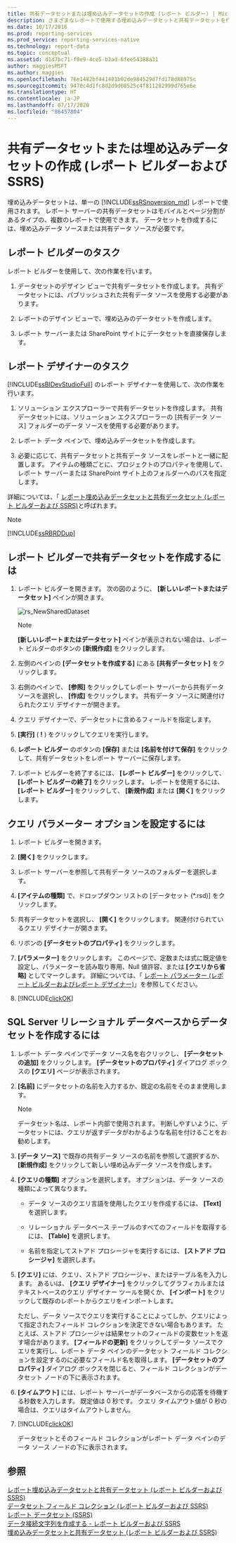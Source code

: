 ```yaml
---
title: 共有データセットまたは埋め込みデータセットの作成 (レポート ビルダー) | Microsoft Docs
description: さまざまなレポートで使用する埋め込みデータセットと共有データセットを作成する方法について説明します。 データセットを作成するには、埋め込みデータ ソースまたは共有データ ソースが必要です。
ms.date: 10/17/2016
ms.prod: reporting-services
ms.prod_service: reporting-services-native
ms.technology: report-data
ms.topic: conceptual
ms.assetid: d1d7bc71-f0e9-4ce5-b3ad-6fee54388a31
author: maggiesMSFT
ms.author: maggies
ms.openlocfilehash: 76e1482bf441401b02de984529d7fd178d88975c
ms.sourcegitcommit: 9470c4d1fc8d2d9d08525c4f811282999d765e6e
ms.translationtype: HT
ms.contentlocale: ja-JP
ms.lasthandoff: 07/17/2020
ms.locfileid: "86457804"
---
```

# <a name="create-a-shared-dataset-or-embedded-dataset-report-builder-and-ssrs"></a>共有データセットまたは埋め込みデータセットの作成 (レポート ビルダーおよび SSRS)
埋め込みデータセットは、単一の [!INCLUDE[ssRSnoversion_md](../../includes/ssrsnoversion-md.md)] レポートで使用されます。 レポート サーバーの共有データセットはモバイルとページ分割があるタイプの、複数のレポートで使用できます。 データセットを作成するには、埋め込みデータ ソースまたは共有データ ソースが必要です。  
  
## <a name="report-builder-tasks"></a>レポート ビルダーのタスク

レポート ビルダーを使用して、次の作業を行います。  
  
1.  データセットのデザイン ビューで共有データセットを作成します。 共有データセットには、パブリッシュされた共有データ ソースを使用する必要があります。  
  
2.   レポートのデザイン ビューで、埋め込みのデータセットを作成します。  
  
3.   レポート サーバーまたは SharePoint サイトにデータセットを直接保存します。  
  
## <a name="report-designer-tasks"></a>レポート デザイナーのタスク

[!INCLUDE[ssBIDevStudioFull](../../includes/ssbidevstudiofull-md.md)] のレポート デザイナーを使用して、次の作業を行います。  
  
1.  ソリューション エクスプローラーで共有データセットを作成します。 共有データセットには、ソリューション エクスプローラーの [共有データ ソース] フォルダーのデータ ソースを使用する必要があります。  
  
2.  レポート データ ペインで、埋め込みデータセットを作成します。  
  
3.  必要に応じて、共有データセットと共有データ ソースをレポートと一緒に配置します。 アイテムの種類ごとに、プロジェクトのプロパティを使用して、レポート サーバーまたは SharePoint サイト上のフォルダーへのパスを指定します。  
  
 詳細については、「 [レポート埋め込みデータセットと共有データセット &#40;レポート ビルダーおよび SSRS&#41;](../../reporting-services/report-data/report-embedded-datasets-and-shared-datasets-report-builder-and-ssrs.md)と呼ばれます。  
  
> [!NOTE]  
>  [!INCLUDE[ssRBRDDup](../../includes/ssrbrddup-md.md)]  
  
## <a name="to-create-a-shared-dataset-in-report-builder"></a>レポート ビルダーで共有データセットを作成するには
  
1.  レポート ビルダーを開きます。 次の図のように、 **[新しいレポートまたはデータセット]** ペインが開きます。  
  
     ![rs_NewSharedDataset](../../reporting-services/report-data/media/rs-newshareddataset.gif "rs_NewSharedDataset")  
  
    > [!NOTE]  
    >  **[新しいレポートまたはデータセット]** ペインが表示されない場合は、レポート ビルダーのボタンの **[新規作成]** をクリックします。  
  
2.  左側のペインの **[データセットを作成する]** にある **[共有データセット]** をクリックします。  
  
3.  右側のペインで、 **[参照]** をクリックしてレポート サーバーから共有データ ソースを選択し、 **[作成]** をクリックします。 共有データ ソースに関連付けられたクエリ デザイナーが開きます。  
  
4.  クエリ デザイナーで、データセットに含めるフィールドを指定します。  
  
5.  **[実行]** ( **!** ) をクリックしてクエリを実行します。  
  
6.  **レポート ビルダー** のボタンの **[保存]** または **[名前を付けて保存]** をクリックして、共有データセットをレポート サーバーに保存します。  
  
7.  レポート ビルダーを終了するには、 **[レポート ビルダー]** をクリックして、 **[レポート ビルダーの終了]** をクリックします。 レポートを使用するには、 **[レポート ビルダー]** をクリックして、 **[新規作成]** または **[開く]** をクリックします。  
  
## <a name="to-set-query-parameter-options"></a>クエリ パラメーター オプションを設定するには  
  
1.  レポート ビルダーを開きます。  
  
2.  **[開く]** をクリックします。  
  
3.  レポート サーバーを参照して共有データ ソースのフォルダーを選択します。  
  
4.  **[アイテムの種類]** で、ドロップダウン リストの [データセット (*.rsd)] をクリックします。  
  
5.  共有データセットを選択し、 **[開く]** をクリックします。 関連付けられているクエリ デザイナーが開きます。  
  
6.  リボンの **[データセットのプロパティ]** をクリックします。  
  
7.  **[パラメーター]** をクリックします。 このページで、定数または式に既定値を設定し、パラメーターを読み取り専用、Null 値許容、または **[クエリから省略]** としてマークします。 詳細については、「 [レポート パラメーター (レポート ビルダーおよびレポート デザイナー)](../../reporting-services/report-design/report-parameters-report-builder-and-report-designer.md)」を参照してください。  
  
8.  [!INCLUDE[clickOK](../../includes/clickok-md.md)]  

  
## <a name="to-create-a-dataset-from-a-sql-server-relational-database"></a>SQL Server リレーショナル データベースからデータセットを作成するには  
  
1.  レポート データ ペインでデータ ソース名を右クリックし、 **[データセットの追加]** をクリックします。 **[データセットのプロパティ]** ダイアログ ボックスの **[クエリ]** ページが表示されます。  
  
2.  **[名前]** にデータセットの名前を入力するか、既定の名前をそのまま使用します。  
  
    > [!NOTE]  
    >  データセット名は、レポート内部で使用されます。 判断しやすいように、データセットには、クエリが返すデータがわかるような名前を付けることをお勧めします。  
  
3.  **[データ ソース]** で既存の共有データ ソースの名前を参照して選択するか、 **[新規作成]** をクリックして新しい埋め込みデータ ソースを作成します。  
  
4.  **[クエリの種類]** オプションを選択します。 オプションは、データ ソースの種類によって異なります。  
  
    -   データ ソースのクエリ言語を使用したクエリを作成するには、 **[Text]** を選択します。  
  
    -   リレーショナル データベース テーブルのすべてのフィールドを取得するには、 **[Table]** を選択します。  
  
    -   名前を指定してストアド プロシージャを実行するには、 **[ストアド プロシージャ]** を選択します。  
  
5.  **[クエリ]** には、クエリ、ストアド プロシージャ、またはテーブル名を入力します。 あるいは、 **[クエリ デザイナー]** をクリックしてグラフィカルまたはテキストベースのクエリ デザイナー ツールを開くか、 **[インポート]** をクリックして既存のレポートからクエリをインポートします。  
  
     ただし、データ ソースでクエリを実行することによってしか、クエリによって指定されたフィールド コレクションを決定できない場合もあります。 たとえば、ストアド プロシージャは結果セットのフィールドの変数セットを返す場合があります。 **[フィールドの更新]** をクリックしてデータ ソースでクエリを実行し、レポート データ ペインのデータセット フィールド コレクションを設定するのに必要なフィールド名を取得します。 **[データセットのプロパティ]** ダイアログ ボックスを閉じると、フィールド コレクションがデータセット ノードの下に表示されます。  
  
6.  **[タイムアウト]** には、レポート サーバーがデータベースからの応答を待機する秒数を入力します。 既定値は 0 秒です。 クエリ タイムアウト値が 0 秒の場合は、クエリはタイムアウトしません。  
  
7.  [!INCLUDE[clickOK](../../includes/clickok-md.md)]  
  
     データセットとそのフィールド コレクションがレポート データ ペインのデータ ソース ノードの下に表示されます。  
  
## <a name="see-also"></a>参照  
 [レポート埋め込みデータセットと共有データセット &#40;レポート ビルダーおよび SSRS&#41;](../../reporting-services/report-data/report-embedded-datasets-and-shared-datasets-report-builder-and-ssrs.md)   
 [データセット フィールド コレクション &#40;レポート ビルダーおよび SSRS&#41;](../../reporting-services/report-data/dataset-fields-collection-report-builder-and-ssrs.md)   
 [レポート データセット (SSRS)](../../reporting-services/report-data/report-datasets-ssrs.md)   
 [データ接続文字列を作成する - レポート ビルダーおよび SSRS](data-connections-data-sources-and-connection-strings-report-builder-and-ssrs.md)   
 [埋め込みデータセットと共有データセット &#40;レポート ビルダーおよび SSRS&#41;](../../reporting-services/report-data/embedded-and-shared-datasets-report-builder-and-ssrs.md)  
  
  
